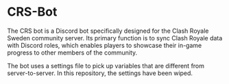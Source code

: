# CRS-Bot
The CRS bot is a Discord bot specifically designed for the Clash Royale Sweden community server. Its primary function is to sync Clash Royale data with Discord roles, which enables players to showcase their in-game progress to other members of the community.

The bot uses a settings file to pick up variables that are different from server-to-server. In this repository, the settings have been wiped.
